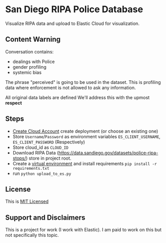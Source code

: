 # San Diego RIPA Police Database

Visualize RIPA data and upload to Elastic Cloud for visualization.

## Content Warning

Conversation contains:
- dealings with Police
- gender profiling
- systemic bias

The phrase "perceived" is going to be used in the dataset. This is profiling data where enforcement is not allowed to ask any information.

All original data labels are defined 
We'll address this with the upmost **respect**



## Steps

- [Create Cloud Account](https://cloud.elastic.co) create deployment (or choose an existing one)
- Store `Username`/`Password` as environment variables `ES_CLIENT_USERNAME`, `ES_CLIENT_PASSWORD` (Respectively)
- Store cloud_id as `CLOUD_ID`
- Download RIPA Data (<https://data.sandiego.gov/datasets/police-ripa-stops/>) store in project root.
- Create a [virtual environment](https://docs.python.org/3/tutorial/venv.html) and install requirements `pip install -r requirements.txt`
- run `python upload_to_es.py`

## License

This is [MIT Licensed](https://github.com/kjaymiller/sd-ripa-data/blob/main/LICENSE)

## Support and Disclaimers

This is a project for work (I work with Elastic). I am paid to work on this but not specifically this topic.
